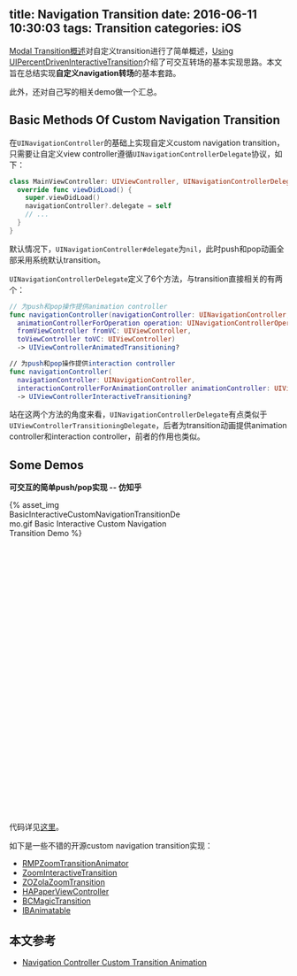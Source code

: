 title: Navigation Transition
date: 2016-06-11 10:30:03
tags: Transition
categories: iOS
---

[Modal Transition概述](../modal-transitions-in-ios/)对自定义transition进行了简单概述，[Using UIPercentDrivenInteractiveTransition](../using-uipercentdriveninteractivetransition)介绍了可交互转场的基本实现思路。本文旨在总结实现**自定义navigation转场**的基本套路。

此外，还对自己写的相关demo做一个汇总。

## Basic Methods Of Custom Navigation Transition

在`UINavigationController`的基础上实现自定义custom navigation transition，只需要让自定义view controller遵循`UINavigationControllerDelegate`协议，如下：

```swift
class MainViewController: UIViewController, UINavigationControllerDelegate {
  override func viewDidLoad() {
    super.viewDidLoad()
    navigationController?.delegate = self
    // ...
  }
}
```

默认情况下，`UINavigationController#delegate`为`nil`，此时push和pop动画全部采用系统默认transition。

`UINavigationControllerDelegate`定义了6个方法，与transition直接相关的有两个：

```swift
// 为push和pop操作提供animation controller
func navigationController(navigationController: UINavigationController,
  animationControllerForOperation operation: UINavigationControllerOperation,
  fromViewController fromVC: UIViewController,
  toViewController toVC: UIViewController)
  -> UIViewControllerAnimatedTransitioning?

// 为push和pop操作提供interaction controller
func navigationController(
  navigationController: UINavigationController,
  interactionControllerForAnimationController animationController: UIViewControllerAnimatedTransitioning)
  -> UIViewControllerInteractiveTransitioning?
```

站在这两个方法的角度来看，`UINavigationControllerDelegate`有点类似于`UIViewControllerTransitioningDelegate`，后者为transition动画提供animation controller和interaction controller，前者的作用也类似。

## Some Demos

**可交互的简单push/pop实现 -- 仿知乎**

<div class="imagediv" style="width: 320px; height: 566px">{% asset_img BasicInteractiveCustomNavigationTransitionDemo.gif Basic Interactive Custom Navigation Transition Demo %}</div>

代码详见[这里](https://github.com/sadjason/BasicInteractiveCustomNavigationTransitionDemo)。

如下是一些不错的开源custom navigation transition实现：

* [RMPZoomTransitionAnimator](https://github.com/recruit-mp/RMPZoomTransitionAnimator)
* [ZoomInteractiveTransition](https://github.com/DenHeadless/ZoomInteractiveTransition)
* [ZOZolaZoomTransition](https://github.com/NewAmsterdamLabs/ZOZolaZoomTransition)
* [HAPaperViewController](https://github.com/hebertialmeida/HAPaperViewController)
* [BCMagicTransition](https://github.com/boycechang/BCMagicTransition)
* [IBAnimatable](https://github.com/JakeLin/IBAnimatable)

## 本文参考

* [Navigation Controller Custom Transition Animation](http://stackoverflow.com/questions/26569488/navigation-controller-custom-transition-animation)